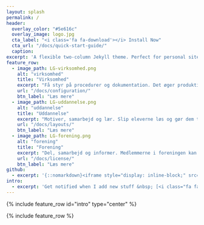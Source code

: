 ```yaml
---
layout: splash
permalink: /
header:
  overlay_color: "#5e616c"
  overlay_image: logo.jpg
  cta_label: "<i class='fa fa-download'></i> Install Now"
  cta_url: "/docs/quick-start-guide/"
  caption:
excerpt: 'A flexible two-column Jekyll theme. Perfect for personal sites, blogs, and portfolios hosted on GitHub or your own server.<br /> <small><a href="https://github.com/mmistakes/minimal-mistakes/releases/tag/3.3.3">Latest release v3.3.3</a></small><br /><br /> {::nomarkdown}<iframe style="display: inline-block;" src="https://ghbtns.com/github-btn.html?user=mmistakes&repo=minimal-mistakes&type=star&count=true&size=large" frameborder="0" scrolling="0" width="160px" height="30px"></iframe> <iframe style="display: inline-block;" src="https://ghbtns.com/github-btn.html?user=mmistakes&repo=minimal-mistakes&type=fork&count=true&size=large" frameborder="0" scrolling="0" width="158px" height="30px"></iframe>{:/nomarkdown}'
feature_row:
  - image_path: LG-virksomhed.png
    alt: "virksomhed"
    title: "Virksomhed"
    excerpt: "Få styr på procedurer og dokumentation. Det øger produktiviteten og giver konkurrencefordele."
    url: "/docs/configuration/"
    btn_label: "Læs mere"
  - image_path: LG-uddannelse.png
    alt: "uddannelse"
    title: "Uddannelse"
    excerpt: "Motiver, samarbejd og lær. Slip eleverne løs og gør dem til medskabere af undervisningen. Det giver bedre indlæring, selvstændige elever og højere motivation."
    url: "/docs/layouts/"
    btn_label: "Læs mere"
  - image_path: LG-forening.png
    alt: "forening"
    title: "Forening"
    excerpt: "Del, samarbejd og informer. Medlemmerne i foreningen kan nemt dele tekst, billeder og video. Arbejd sammen og vis, hvad jeres forening har at byde på."
    url: "/docs/license/"
    btn_label: "Læs mere"
github:
  - excerpt: '{::nomarkdown}<iframe style="display: inline-block;" src="https://ghbtns.com/github-btn.html?user=mmistakes&repo=minimal-mistakes&type=star&count=true&size=large" frameborder="0" scrolling="0" width="160px" height="30px"></iframe> <iframe style="display: inline-block;" src="https://ghbtns.com/github-btn.html?user=mmistakes&repo=minimal-mistakes&type=fork&count=true&size=large" frameborder="0" scrolling="0" width="158px" height="30px"></iframe>{:/nomarkdown}'
intro:
  - excerpt: 'Get notified when I add new stuff &nbsp; [<i class="fa fa-twitter"></i> @mmistakes](https://twitter.com/mmistakes){: .btn .btn--twitter}'
---
```


{% include feature_row id="intro" type="center" %}

{% include feature_row %}
